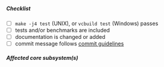 <!--
Thank you for your pull request. Please provide a description above and review
the requirements below.

Bug fixes and new features should include tests and possibly benchmarks.

Contributors guide: https://github.com/nodejs/node/blob/master/CONTRIBUTING.md
-->

##### Checklist
<!-- Remove items that do not apply. For completed items, change [ ] to [x]. -->

- [ ] `make -j4 test` (UNIX), or `vcbuild test` (Windows) passes
- [ ] tests and/or benchmarks are included
- [ ] documentation is changed or added
- [ ] commit message follows [commit guidelines][]

##### Affected core subsystem(s)
<!-- Provide affected core subsystem(s) (like doc, cluster, crypto, etc). -->

[commit guidelines]: https://github.com/nodejs/node/blob/master/CONTRIBUTING.md#commit-guidelines
